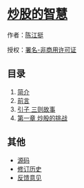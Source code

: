 # [炒股的智慧]()

作者：[陈江挺](https://book.douban.com/subject/1182173/)

授权：<a rel="license" href="http://creativecommons.org/licenses/by-nc/4.0/">署名-非商用许可证</a>

## 目录
1. [简介](#README)
1. [前言](#docs/preface)
1. [引子 三则故事](#docs/introduction)
1. [第一章 炒股的挑战](#docs/the-challenge-of-trading-stocks)

## 其他
- [源码](https://github.com/codeyu/the-wisdom-of-trade-stocks)
- [修订历史](https://github.com/codeyu/the-wisdom-of-trade-stocks/commits/master)
- [反馈意见](https://github.com/codeyu/the-wisdom-of-trade-stocks/issues)
